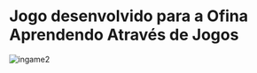 # Jogo desenvolvido para a Ofina Aprendendo Através de Jogos

![ingame2](https://user-images.githubusercontent.com/43351859/193393497-5b05d600-12b1-4bfb-9bce-ce0350d1f7f2.png)
